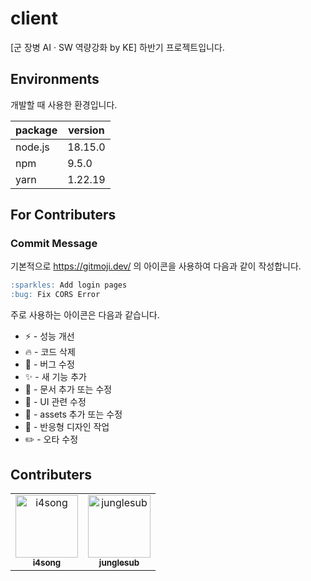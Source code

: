 # client

[군 장병 AI · SW 역량강화 by KE] 하반기 프로젝트입니다.

## Environments

개발할 때 사용한 환경입니다.

| package | version |
| ------- | ------- |
| node.js | 18.15.0 |
| npm     | 9.5.0   |
| yarn    | 1.22.19 |

## For Contributers

### Commit Message

기본적으로 https://gitmoji.dev/ 의 아이콘을 사용하여 다음과 같이 작성합니다.

```md
:sparkles: Add login pages
:bug: Fix CORS Error
```

주로 사용하는 아이콘은 다음과 같습니다.

- :zap: - 성능 개선
- :fire: - 코드 삭제
- :bug: - 버그 수정
- :sparkles: - 새 기능 추가
- :memo: - 문서 추가 또는 수정
- :lipstick: - UI 관련 수정
- :bento: - assets 추가 또는 수정
- :iphone: - 반응형 디자인 작업
- :pencil2: - 오타 수정

## Contributers

<table>
  <tbody>
    <tr>
      <td align="center"><a href="https://github.com/i4song"><img src="https://avatars.githubusercontent.com/u/46441280?v=4" width="100px;" alt="i4song"/><br /><sub><b>i4song</b></sub></a></td>
      <td align="center"><a href="https://github.com/junglesub"><img src="https://avatars.githubusercontent.com/u/42944002?v=4" width="100px;" alt="junglesub"/><br /><sub><b>junglesub</b></sub></a></td>
    </tr>
  </tbody>
</table>
